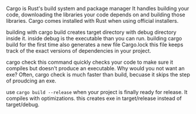 Cargo is Rust's build system and package manager
It handles building your code, downloading the libraries your code depends on
and building those libraries. 
Cargo comes installed with Rust when using official installers.

building with cargo build creates target directory with debug directory inside it.
inside debug is the executable than you can run.
building cargo build for the first time also generates a new file Cargo.lock
this file keeps track of the exact versions of dependencies in your project.

cargo check
this command quickly checks your code to make sure it compiles but doesn't produce an executable.
Why would you not want an exe?
Often, cargo check is much faster than build, becuase it skips the step of proudcing an exe.

use `cargo build --release` when your project is finally ready for release. It compiles with optimizations.
this creates exe in target/release instead of target/debug.

